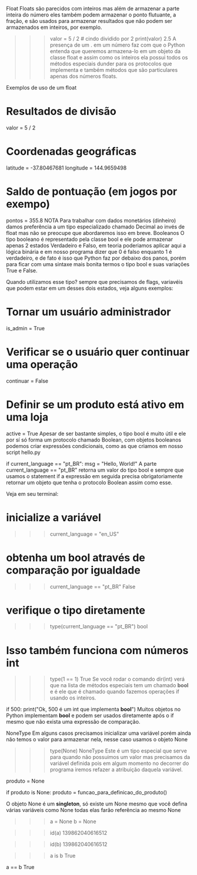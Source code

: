 Float
Floats são parecidos com inteiros mas além de armazenar a parte inteira do número eles também podem armazenar o ponto flutuante, a fração, e são usados para armazenar resultados que não podem ser armazenados em inteiros, por exemplo.

>>> valor = 5 / 2  # cindo dividido por 2
>>> print(valor)
2.5
A presença de um . em um número faz com que o Python entenda que queremos armazena-lo em um objeto da classe float e assim como os inteiros ela possui todos os métodos especiais dunder para os protocolos que implementa e também métodos que são particulares apenas dos números floats.

Exemplos de uso de um float

# Resultados de divisão
valor = 5 / 2

# Coordenadas geográficas
latitude = -37.80467681 
longitude = 144.9659498

# Saldo de pontuação (em jogos por exempo)
pontos = 355.8
NOTA Para trabalhar com dados monetários (dinheiro) damos preferência a um tipo especializado chamado Decimal ao invés de float mas não se preocupe que abordaremos isso em breve.
Booleanos
O tipo booleano é representado pela classe bool e ele pode armazenar apenas 2 estados Verdadeiro e Falso, em teoria poderiamos aplicar aqui a lógica binária e em nosso programa dizer que 0 é falso enquanto 1 é verdadeiro, e de fato é isso que Python faz por debaixo dos panos, porém para ficar com uma sintaxe mais bonita termos o tipo bool e suas variações True e False.

Quando utilizamos esse tipo? sempre que precisamos de flags, variavéis que podem estar em um desses dois estados, veja alguns exemplos:

# Tornar um usuário administrador
is_admin = True

# Verificar se o usuário quer continuar uma operação
continuar = False

# Definir se um produto está ativo em uma loja
active = True
Apesar de ser bastante simples, o tipo bool é muito útil e ele por sí só forma um protocolo chamado Boolean, com objetos booleanos podemos criar expressões condicionais, como as que criamos em nosso script hello.py

if current_language == "pt_BR":
    msg = "Hello, World!"
A parte current_language == "pt_BR" retorna um valor do tipo bool e sempre que usamos o statement if a expressão em seguida precisa obrigatoriamente retornar um objeto que tenha o protocolo Boolean assim como esse.

Veja em seu terminal:

# inicialize a variável
>>> current_language = "en_US"

# obtenha um bool através de comparação por igualdade
>>> current_language == "pt_BR"
False

# verifique o tipo diretamente
>>> type(current_language == "pt_BR")
bool

# Isso também funciona com números int
>>> type(1 == 1)
True
Se você rodar o comando dir(int) verá que na lista de métodos especiais tem um chamado __bool__ e é ele que é chamado quando fazemos operações if usando os inteiros.

if 500:
    print("Ok, 500 é um int que implementa __bool__")
Muitos objetos no Python implementam __bool__ e podem ser usados diretamente após o if mesmo que não exista uma expressão de comparação.

NoneType
Em alguns casos precisamos inicializar uma variável porém ainda não temos o valor para armazenar nela, nesse caso usamos o objeto None

>>> type(None)
NoneType
Este é um tipo especial que serve para quando não possuimos um valor mas precisamos da variável definida pois em algum momento no decorrer do programa iremos refazer a atribuição daquela variável.

produto = None

if produto is None:
    produto = funcao_para_definicao_do_produto()
    
O objeto None é um **singleton**, só existe um None mesmo que você defina várias variáveis como None todas elas farão referência ao mesmo None

>>> a = None
>>> b = None

>>> id(a)
139862040616512

>>> id(b)
139862040616512

>>> a is b
True

a == b
True